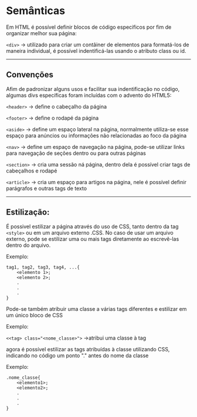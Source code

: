 # Semânticas


Em HTML é possível definir blocos de código especificos por fim de organizar melhor sua página:

````<div>```` -> utilizado para criar um contâiner de elementos para formatá-los de maneira individual, é possível indentificá-las  usando o atributo class ou id.

---
## Convenções 
Afim de padronizar alguns usos e facilitar sua indentificação no código, algumas divs específicas foram incluídas com o advento do HTML5:

````<header>```` -> define o cabeçalho da página

````<footer>```` -> define o rodapé da página

````<aside>```` -> define um espaço lateral na página, normalmente utiliza-se esse espaço para anúncios ou informações não relacionadas ao foco da página

````<nav>```` -> define um espaço de navegação na página, pode-se utilizar links para navegação de seções dentro ou para outras páginas 

````<section>```` -> cria uma sessão ná página, dentro dela é possível criar tags de cabeçalhos e rodapé

````<article>```` -> cria um espaço para artigos na página, nele é possível definir parágrafos e outras tags de texto

---
## Estilização:

É possivel estilizar a página através do uso de CSS, tanto dentro da tag ````<style>```` ou em um arquivo externo .CSS. No caso de usar um arquivo externo, pode se estilizar uma ou mais tags diretamente ao escrevê-las dentro do arquivo.

Exemplo:

````
tag1, tag2, tag3, tag4, ...{
    <elemento 1>;
    <elemento 2>;
    .
    .
    .
}
````

Pode-se também atribuir uma classe a várias tags diferentes e estilizar em um único bloco de CSS

Exemplo:

````<<tag> class="<nome_classe>">```` ->atribui uma classe à tag

agora é possível estilizar as tags atribuídas à classe utilizando CSS, indicando no código um ponto "." antes do nome da classe

Exemplo:
````
.nome_classe{
    <elemento1>;
    <elemento2>;
    .
    .
    .
}
````




